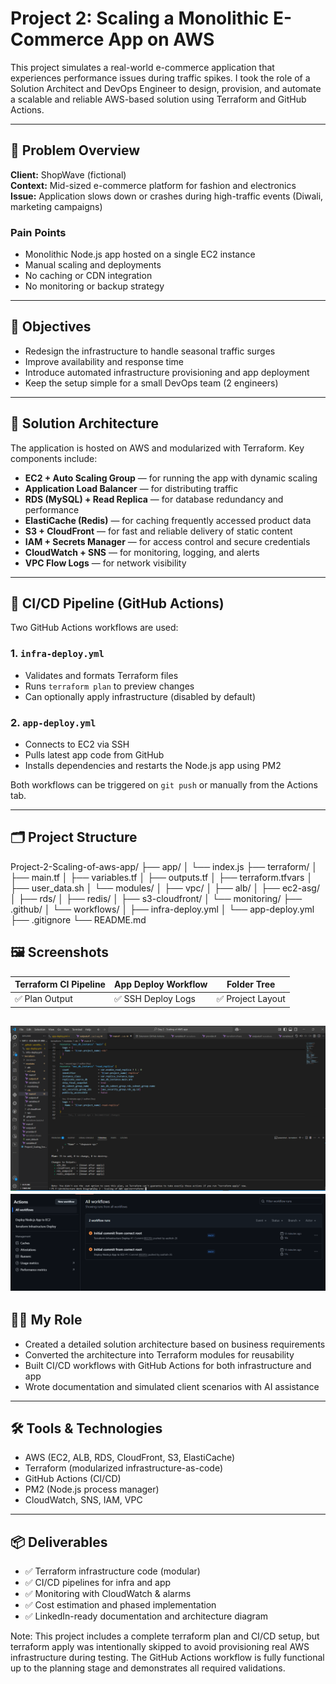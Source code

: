# Project 2: Scaling a Monolithic E-Commerce App on AWS

This project simulates a real-world e-commerce application that experiences performance issues during traffic spikes. I took the role of a Solution Architect and DevOps Engineer to design, provision, and automate a scalable and reliable AWS-based solution using Terraform and GitHub Actions.

---

## 📍 Problem Overview

**Client:** ShopWave (fictional)  
**Context:** Mid-sized e-commerce platform for fashion and electronics  
**Issue:** Application slows down or crashes during high-traffic events (Diwali, marketing campaigns)

### Pain Points
- Monolithic Node.js app hosted on a single EC2 instance
- Manual scaling and deployments
- No caching or CDN integration
- No monitoring or backup strategy

---

## 🎯 Objectives

- Redesign the infrastructure to handle seasonal traffic surges
- Improve availability and response time
- Introduce automated infrastructure provisioning and app deployment
- Keep the setup simple for a small DevOps team (2 engineers)

---

## 🔧 Solution Architecture

The application is hosted on AWS and modularized with Terraform. Key components include:

- **EC2 + Auto Scaling Group** — for running the app with dynamic scaling
- **Application Load Balancer** — for distributing traffic
- **RDS (MySQL) + Read Replica** — for database redundancy and performance
- **ElastiCache (Redis)** — for caching frequently accessed product data
- **S3 + CloudFront** — for fast and reliable delivery of static content
- **IAM + Secrets Manager** — for access control and secure credentials
- **CloudWatch + SNS** — for monitoring, logging, and alerts
- **VPC Flow Logs** — for network visibility

---

## 🧰 CI/CD Pipeline (GitHub Actions)

Two GitHub Actions workflows are used:

### 1. `infra-deploy.yml`
- Validates and formats Terraform files
- Runs `terraform plan` to preview changes
- Can optionally apply infrastructure (disabled by default)

### 2. `app-deploy.yml`
- Connects to EC2 via SSH
- Pulls latest app code from GitHub
- Installs dependencies and restarts the Node.js app using PM2

Both workflows can be triggered on `git push` or manually from the Actions tab.

---

## 🗂️ Project Structure

Project-2-Scaling-of-aws-app/
├── app/
│ └── index.js
├── terraform/
│ ├── main.tf
│ ├── variables.tf
│ ├── outputs.tf
│ ├── terraform.tfvars
│ ├── user_data.sh
│ └── modules/
│ ├── vpc/
│ ├── alb/
│ ├── ec2-asg/
│ ├── rds/
│ ├── redis/
│ ├── s3-cloudfront/
│ └── monitoring/
├── .github/
│ └── workflows/
│ ├── infra-deploy.yml
│ └── app-deploy.yml
├── .gitignore
└── README.md

## 🖼️ Screenshots

| Terraform CI Pipeline | App Deploy Workflow | Folder Tree |
|------------------------|---------------------|-------------|
| ✅ Plan Output          | ✅ SSH Deploy Logs   | ✅ Project Layout |

![Terraform plan](image.png)
![Github action](image-1.png)
---

## 🧑‍💻 My Role

- Created a detailed solution architecture based on business requirements
- Converted the architecture into Terraform modules for reusability
- Built CI/CD workflows with GitHub Actions for both infrastructure and app
- Wrote documentation and simulated client scenarios with AI assistance

---

## 🛠️ Tools & Technologies

- AWS (EC2, ALB, RDS, CloudFront, S3, ElastiCache)
- Terraform (modularized infrastructure-as-code)
- GitHub Actions (CI/CD)
- PM2 (Node.js process manager)
- CloudWatch, SNS, IAM, VPC

---

## 📦 Deliverables

- ✅ Terraform infrastructure code (modular)
- ✅ CI/CD pipelines for infra and app
- ✅ Monitoring with CloudWatch & alarms
- ✅ Cost estimation and phased implementation
- ✅ LinkedIn-ready documentation and architecture diagram

 Note: This project includes a complete terraform plan and CI/CD setup, but terraform apply was intentionally skipped to avoid provisioning real AWS infrastructure during testing. The GitHub Actions workflow is fully functional up to the planning stage and demonstrates all required validations.